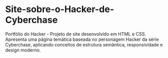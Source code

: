 # Site-sobre-o-Hacker-de-Cyberchase
Portfólio do Hacker - Projeto de site desenvolvido em HTML e CSS. Apresenta uma página temática baseada no personagem Hacker da série Cyberchase, aplicando conceitos de estrutura semântica, responsividade e design moderno.

